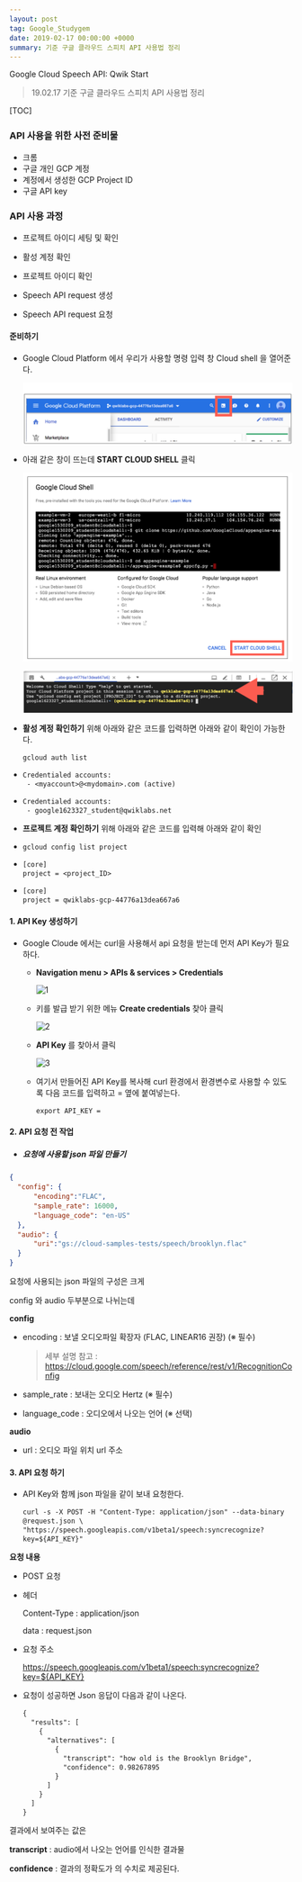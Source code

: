 ```yaml
---
layout: post
tag: Google_Studygem
date: 2019-02-17 00:00:00 +0000
summary: 기준 구글 클라우드 스피치 API 사용법 정리
---
```

Google Cloud Speech API: Qwik Start

> 19.02.17 기준 구글 클라우드 스피치 API 사용법 정리



[TOC]

### API 사용을 위한 사전 준비물

- 크롬
- 구글 개인 GCP 계정
- 계정에서 생성한 GCP Project ID
- 구글 API key

### API 사용 과정

- 프로젝트 아이디 세팅 및 확인
- 활성 계정 확인
- 프로젝트 아이디 확인

- Speech API request 생성
- Speech API request 요청



#### 준비하기

- Google Cloud Platform 에서 우리가 사용할 명령 입력 창 Cloud shell 을 열어준다.

  ![pre1](/assets/google_study_gem/Speech_pre_01.png)

- 아래 같은 창이 뜨는데 **START CLOUD SHELL** 클릭

  ![pre2](/assets/google_study_gem/Speech_pre_02.png)

  ![pre3](/assets/google_study_gem/Speech_pre_03.png)

- **활성 계정 확인하기** 위해 아래와 같은 코드를 입력하면 아래와 같이 확인이 가능한다.

  ```curl
  gcloud auth list
  ```

- ```curl
  Credentialed accounts:
   - <myaccount>@<mydomain>.com (active)
  ```

- ```curl
  Credentialed accounts:
   - google1623327_student@qwiklabs.net
  ```



- **프로젝트 계정 확인하기** 위해 아래와 같은 코드를 입력해 아래와 같이 확인

- ```curl
  gcloud config list project
  ```

- ```curl
  [core]
  project = <project_ID>
  ```

- ```curl
  [core]
  project = qwiklabs-gcp-44776a13dea667a6
  ```







#### 1. API Key 생성하기

- Google Cloude 에서는 curl을 사용해서 api 요청을 받는데 먼저 API Key가 필요하다.

  - **Navigation menu  >  APIs & services > Credentials**

    ![1](/assets/google_study_gem/Speech_01.png)

  - 키를 발급 받기 위한 메뉴 **Create credentials** 찾아 클릭

    ![2](/assets/google_study_gem/Speech_02.png)

  - **API Key** 를 찾아서 클릭

    ![3](/assets/google_study_gem/Speech_03.png)

  - 여기서 만들어진 API Key를 복사해 curl 환경에서 환경변수로 사용할 수 있도록 다음 코드를 입력하고 = 옆에 붙여넣는다.

    ```curl
    export API_KEY =
    ```



#### 2. API 요청 전 작업

- ##### 요청에 사용할 json 파일 만들기

```json
{
  "config": {
      "encoding":"FLAC",
      "sample_rate": 16000,
      "language_code": "en-US"
  },
  "audio": {
      "uri":"gs://cloud-samples-tests/speech/brooklyn.flac"
  }
}
```

요청에 사용되는 json 파일의 구성은 크게

config 와 audio 두부분으로 나뉘는데

**config**

- encoding : 보낼 오디오파일 확장자 (FLAC, LINEAR16 권장)  (※ 필수)

  > 세부 설명 참고 : https://cloud.google.com/speech/reference/rest/v1/RecognitionConfig

- sample_rate : 보내는 오디오 Hertz (※ 필수)

- language_code : 오디오에서 나오는 언어 (※ 선택)

**audio**

- url : 오디오 파일 위치 url 주소



#### 3. API 요청 하기

- API Key와 함께 json 파일을 같이 보내 요청한다.

  ```curl
  curl -s -X POST -H "Content-Type: application/json" --data-binary @request.json \
  "https://speech.googleapis.com/v1beta1/speech:syncrecognize?key=${API_KEY}"
  ```



**요청 내용**

- POST 요청

- 헤더

  Content-Type : application/json

  data : request.json

- 요청 주소

  https://speech.googleapis.com/v1beta1/speech:syncrecognize?key=${API_KEY}





- 요청이 성공하면 Json 응답이 다음과 같이 나온다.

  ```curl
  {
    "results": [
      {
        "alternatives": [
          {
            "transcript": "how old is the Brooklyn Bridge",
            "confidence": 0.98267895
          }
        ]
      }
    ]
  }
  ```

  

결과에서 보여주는 값은

**transcript**  : audio에서 나오는 언어를 인식한 결과물

**confidence** : 결과의 정확도가 의 수치로 제공된다.